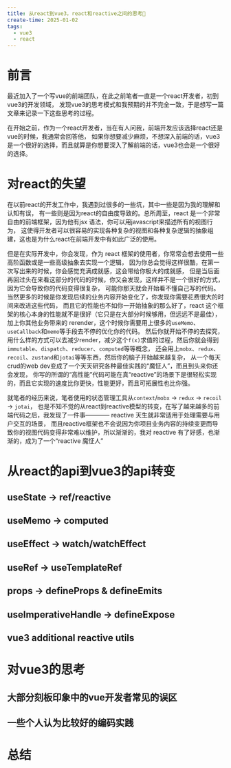 ```yaml
---
title: 从react到vue3，react和reactive之间的思考🤔
create-time: 2025-01-02
tags:
  - vue3
  - react
---
```


# 前言
最近加入了一个写vue的前端团队，在此之前笔者一直是一个react开发者，初到vue3的开发领域，
发现vue3的思考模式和我预期的并不完全一致，于是想写一篇文章来记录一下这些思考的过程。

在开始之前，作为一个react开发者，当在有人问我，前端开发应该选择react还是vue的时候，我通常会回答他，
如果你想要减少麻烦，不想深入前端的话，vue3是一个很好的选择，而且就算是你想要深入了解前端的话，vue3也会是一个很好的选择。

# 对react的失望

在以前react的开发工作中，我遇到过很多的一些坑，其中一些是因为我的理解和认知有误，
有一些则是因为react的自由度导致的。总所周至，react 是一个非常自由的前端框架，因为他有jsx 语法，你可以用javascript来描述所有的视图行为，
这使得开发者可以很容易的实现各种复杂的视图和各种复杂逻辑的抽象组建，这也是为什么react在前端开发中有如此广泛的使用。

但是在实际开发中，你会发现，作为 react 框架的使用者，你常常会想去使用一些高阶函数或是一些高级抽象去实现一个逻辑，
因为你总会觉得这样很酷，在第一次写出来的时候，你会感觉充满成就感，这会带给你极大的成就感，
但是当后面再回过头在来看这部分的代码的时候，你又会发现，这样并不是一个很好的方式，因为它会导致你的代码变得很复杂，
可能你那天就会开始看不懂自己写的代码。当然更多的时候是你发现后续的业务内容开始变化了，你发现你需要花费很大的时间来改进这些代码，
而且它的性能也不如你一开始抽象的那么好了，react 这个框架的核心本身的性能就不是很好（它只是在大部分时候够用，但远远不是最佳），
加上你其他业务带来的 rerender，这个时候你需要用上很多的`useMemo`、`useCallback`和`memo`等手段去不停的优化你的代码。
然后你就开始不停的去探究，用什么样的方式可以去减少render，减少这个`f(x)`求值的过程，然后你就会得到`immutable`、`dispatch`、`reducer`、`computed`等等概念，
还会用上`mobx`、`redux`、`recoil`、`zustand`和`jotai`等等东西，然后你的脑子开始越来越复杂，
从一个每天crud的web dev变成了一个天天研究各种最佳实践的“魔怔人”，而且到头来你还会发现，
你写的所谓的“高性能”代码可能在真“reactive”的场景下是很轻松实现的，而且它实现的速度比你更快，性能更好，而且可拓展性也比你强。

就笔者的经历来说，笔者使用的状态管理工具从`context`/`mobx` -> `redux` -> `recoil` -> `jotai`，
也是不知不觉的从react到reactive模型的转变，在写了越来越多的前端代码之后，我发现了一件事———— reactive 天生就非常适用于处理需要与用户交互的场景，
而且reactive框架也不会说因为你项目业务内容的持续变更而导致你的视图代码变得非常难以维护，所以渐渐的，我对 reactive 有了好感，也渐渐的，成为了一个“reactive 魔怔人”

# 从react的api到vue3的api转变

## useState -> ref/reactive

## useMemo -> computed

## useEffect -> watch/watchEffect

## useRef -> useTemplateRef

## props -> defineProps & defineEmits

## useImperativeHandle -> defineExpose

## vue3 additional reactive utils

# 对vue3的思考

## 大部分刻板印象中的vue开发者常见的误区

## 一些个人认为比较好的编码实践

# 总结
